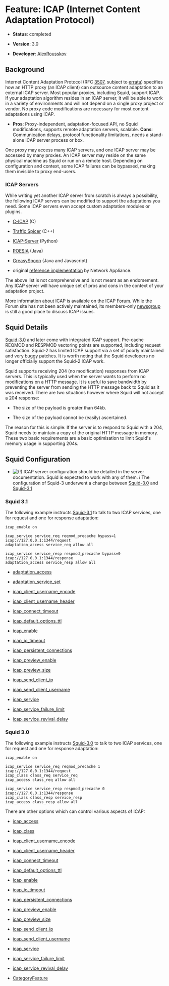 # Feature: ICAP (Internet Content Adaptation Protocol)

  - **Status**: completed

  - **Version**: 3.0

  - **Developer**:
    [AlexRousskov](/AlexRousskov)

## Background

Internet Content Adaptation Protocol (RFC
[3507](http://www.rfc-editor.org/rfc/rfc3507.txt), subject to
[errata](http://www.measurement-factory.com/std/icap/)) specifies how an
HTTP proxy (an ICAP client) can outsource content adaptation to an
external ICAP server. Most popular proxies, including Squid, support
ICAP. If your adaptation algorithm resides in an ICAP server, it will be
able to work in a variety of environments and will not depend on a
single proxy project or vendor. No proxy code modifications are
necessary for most content adaptations using ICAP.

  - **Pros**: Proxy-independent, adaptation-focused API, no Squid
    modifications, supports remote adaptation servers, scalable.
    **Cons**: Communication delays, protocol functionality limitations,
    needs a stand-alone ICAP server process or box.

One proxy may access many ICAP servers, and one ICAP server may be
accessed by many proxies. An ICAP server may reside on the same physical
machine as Squid or run on a remote host. Depending on configuration and
context, some ICAP failures can be bypassed, making them invisible to
proxy end-users.

### ICAP Servers

While writing yet another ICAP server from scratch is always a
possibility, the following ICAP servers can be modified to support the
adaptations you need. Some ICAP servers even accept custom adaptation
modules or plugins.

  - [C-ICAP](http://c-icap.sourceforge.net/) (C)

  - [Traffic Spicer](http://spicer.measurement-factory.com/) (C++)

  - [ICAP-Server](http://icap-server.sourceforge.net) (Python)

  - [POESIA](http://www.poesia-filter.org/) (Java)

  - [GreasySpoon](http://greasyspoon.sourceforge.net/) (Java and
    Javascript)

  - original [reference
    implementation](http://www.icap-forum.org/documents/other/icap-server10.zip)
    by Network Appliance.

The above list is not comprehensive and is not meant as an endorsement.
Any ICAP server will have unique set of pros and cons in the context of
your adaptation project.

More information about ICAP is available on the ICAP
[Forum](http://www.icap-forum.org/). While the Forum site has not been
actively maintained, its members-only
[newsgroup](http://www.icap-forum.org/chat/) is still a good place to
discuss ICAP issues.

## Squid Details

[Squid-3.0](/Releases/Squid-3.0)
and later come with integrated ICAP support. Pre-cache REQMOD and
RESPMOD vectoring points are supported, including request satisfaction.
Squid-2 has limited ICAP support via a set of poorly maintained and very
buggy patches. It is worth noting that the Squid developers no longer
officially support the Squid-2 ICAP work.

Squid supports receiving 204 (no modification) responses from ICAP
servers. This is typically used when the server wants to perform no
modifications on a HTTP message. It is useful to save bandwidth by
preventing the server from sending the HTTP message back to Squid as it
was received. There are two situations however where Squid will not
accept a 204 response:

  - The size of the payload is greater than 64kb.

  - The size of the payload cannot be (easily) ascertained.

The reason for this is simple: If the server is to respond to Squid with
a 204, Squid needs to maintain a copy of the original HTTP message in
memory. These two basic requirements are a basic optimisation to limit
Squid's memory usage in supporting 204s.

## Squid Configuration

  - ![(\!)](https://wiki.squid-cache.org/wiki/squidtheme/img/idea.png)
    ICAP server configuration should be detailed in the server
    documentation. Squid is expected to work with any of them.
    ℹ️
    The configuration of Squid-3 underwent a change between
    [Squid-3.0](/Releases/Squid-3.0)
    and
    [Squid-3.1](/Releases/Squid-3.1)

### Squid 3.1

The following example instructs
[Squid-3.1](/Releases/Squid-3.1)
to talk to two ICAP services, one for request and one for response
adaptation:

    icap_enable on
    
    icap_service service_req reqmod_precache bypass=1 icap://127.0.0.1:1344/request
    adaptation_access service_req allow all
    
    icap_service service_resp respmod_precache bypass=0 icap://127.0.0.1:1344/response
    adaptation_access service_resp allow all

  - [adaptation_access](http://www.squid-cache.org/Doc/config/adaptation_access)

  - [adaptation_service_set](http://www.squid-cache.org/Doc/config/adaptation_service_set)

  - [icap_client_username_encode](http://www.squid-cache.org/Doc/config/icap_client_username_encode)

  - [icap_client_username_header](http://www.squid-cache.org/Doc/config/icap_client_username_header)

  - [icap_connect_timeout](http://www.squid-cache.org/Doc/config/icap_connect_timeout)

  - [icap_default_options_ttl](http://www.squid-cache.org/Doc/config/icap_default_options_ttl)

  - [icap_enable](http://www.squid-cache.org/Doc/config/icap_enable)

  - [icap_io_timeout](http://www.squid-cache.org/Doc/config/icap_io_timeout)

  - [icap_persistent_connections](http://www.squid-cache.org/Doc/config/icap_persistent_connections)

  - [icap_preview_enable](http://www.squid-cache.org/Doc/config/icap_preview_enable)

  - [icap_preview_size](http://www.squid-cache.org/Doc/config/icap_preview_size)

  - [icap_send_client_ip](http://www.squid-cache.org/Doc/config/icap_send_client_ip)

  - [icap_send_client_username](http://www.squid-cache.org/Doc/config/icap_send_client_username)

  - [icap_service](http://www.squid-cache.org/Doc/config/icap_service)

  - [icap_service_failure_limit](http://www.squid-cache.org/Doc/config/icap_service_failure_limit)

  - [icap_service_revival_delay](http://www.squid-cache.org/Doc/config/icap_service_revival_delay)

### Squid 3.0

The following example instructs
[Squid-3.0](/Releases/Squid-3.0)
to talk to two ICAP services, one for request and one for response
adaptation:

    icap_enable on
    
    icap_service service_req reqmod_precache 1 icap://127.0.0.1:1344/request
    icap_class class_req service_req
    icap_access class_req allow all
    
    icap_service service_resp respmod_precache 0 icap://127.0.0.1:1344/response
    icap_class class_resp service_resp
    icap_access class_resp allow all

There are other options which can control various aspects of ICAP:

  - [icap_access](http://www.squid-cache.org/Doc/config/icap_access)

  - [icap_class](http://www.squid-cache.org/Doc/config/icap_class)

  - [icap_client_username_encode](http://www.squid-cache.org/Doc/config/icap_client_username_encode)

  - [icap_client_username_header](http://www.squid-cache.org/Doc/config/icap_client_username_header)

  - [icap_connect_timeout](http://www.squid-cache.org/Doc/config/icap_connect_timeout)

  - [icap_default_options_ttl](http://www.squid-cache.org/Doc/config/icap_default_options_ttl)

  - [icap_enable](http://www.squid-cache.org/Doc/config/icap_enable)

  - [icap_io_timeout](http://www.squid-cache.org/Doc/config/icap_io_timeout)

  - [icap_persistent_connections](http://www.squid-cache.org/Doc/config/icap_persistent_connections)

  - [icap_preview_enable](http://www.squid-cache.org/Doc/config/icap_preview_enable)

  - [icap_preview_size](http://www.squid-cache.org/Doc/config/icap_preview_size)

  - [icap_send_client_ip](http://www.squid-cache.org/Doc/config/icap_send_client_ip)

  - [icap_send_client_username](http://www.squid-cache.org/Doc/config/icap_send_client_username)

  - [icap_service](http://www.squid-cache.org/Doc/config/icap_service)

  - [icap_service_failure_limit](http://www.squid-cache.org/Doc/config/icap_service_failure_limit)

  - [icap_service_revival_delay](http://www.squid-cache.org/Doc/config/icap_service_revival_delay)

<!-- end list -->

  - [CategoryFeature](/CategoryFeature)
